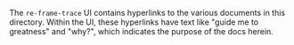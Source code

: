 The `re-frame-trace` UI contains hyperlinks to the various documents in this directory.  Within the UI, these hyperlinks have text like "guide me to greatness" and "why?", which indicates the purpose of the docs herein. 
